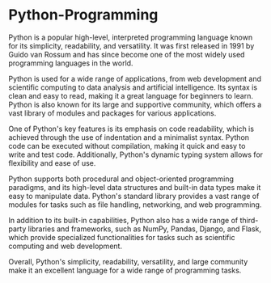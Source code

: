 # Python-Programming
Python is a popular high-level, interpreted programming language known for its simplicity, readability, and versatility. It was first released in 1991 by Guido van Rossum and has since become one of the most widely used programming languages in the world.

Python is used for a wide range of applications, from web development and scientific computing to data analysis and artificial intelligence. Its syntax is clean and easy to read, making it a great language for beginners to learn. Python is also known for its large and supportive community, which offers a vast library of modules and packages for various applications.

One of Python's key features is its emphasis on code readability, which is achieved through the use of indentation and a minimalist syntax. Python code can be executed without compilation, making it quick and easy to write and test code. Additionally, Python's dynamic typing system allows for flexibility and ease of use.

Python supports both procedural and object-oriented programming paradigms, and its high-level data structures and built-in data types make it easy to manipulate data. Python's standard library provides a vast range of modules for tasks such as file handling, networking, and web programming.

In addition to its built-in capabilities, Python also has a wide range of third-party libraries and frameworks, such as NumPy, Pandas, Django, and Flask, which provide specialized functionalities for tasks such as scientific computing and web development.

Overall, Python's simplicity, readability, versatility, and large community make it an excellent language for a wide range of programming tasks.
